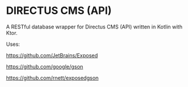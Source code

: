 # DIRECTUS CMS (API)
A RESTful  database wrapper for Directus CMS (API) written in Kotlin with Ktor.

Uses:

https://github.com/JetBrains/Exposed

https://github.com/google/gson

https://github.com/rnett/exposedgson
